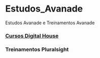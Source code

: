 # Estudos_Avanade

Estudos Avanade e Treinamentos Avanade


### [**Cursos Digital House**](https://github.com/cristianeasreis/Estudos_Avanade-main/tree/master/Curso_Digital_House)


### **Treinamentos Pluralsight**
